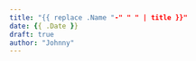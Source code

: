 ```yaml
---
title: "{{ replace .Name "-" " " | title }}"
date: {{ .Date }}
draft: true
author: "Johnny"
---
```


